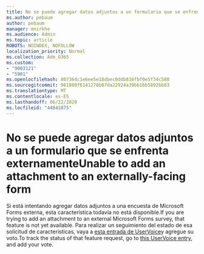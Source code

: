 ```yaml
---
title: No se puede agregar datos adjuntos a un formulario que se enfrenta externamente
ms.author: pebaum
author: pebaum
manager: mnirkhe
ms.audience: Admin
ms.topic: article
ROBOTS: NOINDEX, NOFOLLOW
localization_priority: Normal
ms.collection: Adm_O365
ms.custom:
- "9003121"
- "5901"
ms.openlocfilehash: 80736dc1e6ee5e18dbec0ddb816fbf0e5f34c588
ms.sourcegitcommit: 981880f6141278b87da22924a39bb1bb5892bb83
ms.translationtype: MT
ms.contentlocale: es-ES
ms.lasthandoff: 06/22/2020
ms.locfileid: "44841875"
---
```

# <a name="unable-to-add-an-attachment-to-an-externally-facing-form"></a><span data-ttu-id="32172-102">No se puede agregar datos adjuntos a un formulario que se enfrenta externamente</span><span class="sxs-lookup"><span data-stu-id="32172-102">Unable to add an attachment to an externally-facing form</span></span>

<span data-ttu-id="32172-103">Si está intentando agregar datos adjuntos a una encuesta de Microsoft Forms externa, esta característica todavía no está disponible.</span><span class="sxs-lookup"><span data-stu-id="32172-103">If you are trying to add an attachment to an external Microsoft Forms survey, that feature is not yet available.</span></span> <span data-ttu-id="32172-104">Para realizar un seguimiento del estado de esa solicitud de características, vaya a [esta entrada de UserVoice](https://go.microsoft.com/fwlink/?linkid=2133069)y agregue su voto.</span><span class="sxs-lookup"><span data-stu-id="32172-104">To track the status of that feature request, go to [this UserVoice entry](https://go.microsoft.com/fwlink/?linkid=2133069), and add your vote.</span></span>

